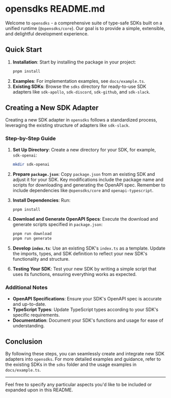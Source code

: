 # opensdks README.md

Welcome to `opensdks` - a comprehensive suite of type-safe SDKs built on a unified runtime (`@opensdks/core`). Our goal is to provide a simple, extensible, and delightful development experience.

## Quick Start

1. **Installation**: Start by installing the package in your project:
   ```bash
   pnpm install
   ```
2. **Examples**: For implementation examples, see `docs/example.ts`.
3. **Existing SDKs**: Browse the `sdks` directory for ready-to-use SDK adapters like `sdk-apollo`, `sdk-discord`, `sdk-github`, and `sdk-slack`.

## Creating a New SDK Adapter

Creating a new SDK adapter in `opensdks` follows a standardized process, leveraging the existing structure of adapters like `sdk-slack`.

### Step-by-Step Guide

1. **Set Up Directory**:
   Create a new directory for your SDK, for example, `sdk-openai`:
   ```bash
   mkdir sdk-openai
   ```

2. **Prepare `package.json`**:
   Copy `package.json` from an existing SDK and adjust it for your SDK. Key modifications include the package name and scripts for downloading and generating the OpenAPI spec. Remember to include dependencies like `@opensdks/core` and `openapi-typescript`.

3. **Install Dependencies**:
   Run:
   ```bash
   pnpm install
   ```

4. **Download and Generate OpenAPI Specs**:
   Execute the download and generate scripts specified in `package.json`:
   ```bash
   pnpm run download
   pnpm run generate
   ```

5. **Develop `index.ts`**:
   Use an existing SDK's `index.ts` as a template. Update the imports, types, and SDK definition to reflect your new SDK's functionality and structure.

6. **Testing Your SDK**:
   Test your new SDK by writing a simple script that uses its functions, ensuring everything works as expected.

### Additional Notes

- **OpenAPI Specifications**: Ensure your SDK's OpenAPI spec is accurate and up-to-date.
- **TypeScript Types**: Update TypeScript types according to your SDK's specific requirements.
- **Documentation**: Document your SDK's functions and usage for ease of understanding.

## Conclusion

By following these steps, you can seamlessly create and integrate new SDK adapters into `opensdks`. For more detailed examples and guidance, refer to the existing SDKs in the `sdks` folder and the usage examples in `docs/example.ts`.

---

Feel free to specify any particular aspects you'd like to be included or expanded upon in this README.